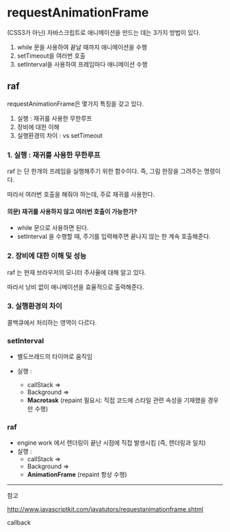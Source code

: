 # requestAnimationFrame

(CSS3가 아닌) 자바스크립트로 애니메이션을 만드는 데는 3가지 방법이 있다. 

1. while 문을 사용하여 끝날 때까지 애니메이션을 수행
2. setTimeout을 여러번 호출
3. setInterval을 사용하여 프레임마다 애니메이션 수행



## raf

requestAnimationFrame은 몇가지 특징을 갖고 있다. 

1. 실행 : 재귀를 사용한 무한루프
2. 장비에 대한 이해
3. 실행환경의 차이 : vs setTimeout



### 1. 실행 : 재귀를 사용한 무한루프

raf 는 단 한개의 프레임을 실행해주기 위한 함수이다. 즉, 그림 한장을 그려주는 명령이다. 

따라서 여러번 호출을 해줘야 하는데, 주로 재귀를 사용한다. 



#### 의문) 재귀를 사용하지 않고 여러번 호출이 가능한가?

- while 문으로 사용하면 된다. 
- setInterval 을 수행할 때, 주기를 입력해주면 끝나지 않는 한 계속 호출해준다. 



### 2. 장비에 대한 이해 및 성능

raf 는 현재 브라우저의 모니터 주사율에 대해 알고 있다. 

따라서 낭비 없이 애니메이션을 효율적으로 출력해준다.



### 3. 실행환경의 차이

콜백큐에서 처리하는 영역이 다르다. 



### setInterval

- 별도쓰레드의 타이머로 움직임

- 실행 : 
  - callStack => 
  - Background =>
  - **Macrotask** (repaint 필요시: 직접 코드에 스타일 관련 속성을 기재했을 경우만 수행)



### raf

- engine work 에서 렌더링이 끝난 시점에 직접 발생시킴 (즉, 렌더링과 일치)
- 실행 : 
  - callStack => 
  - Background => 
  - **AnimationFrame** (repaint 항상 수행)



---

참고

http://www.javascriptkit.com/javatutors/requestanimationframe.shtml







callback